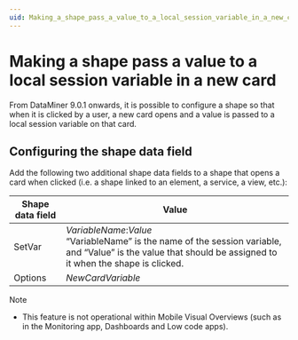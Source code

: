 ```yaml
---
uid: Making_a_shape_pass_a_value_to_a_local_session_variable_in_a_new_card
---
```


# Making a shape pass a value to a local session variable in a new card

From DataMiner 9.0.1 onwards, it is possible to configure a shape so that when it is clicked by a user, a new card opens and a value is passed to a local session variable on that card.

## Configuring the shape data field

Add the following two additional shape data fields to a shape that opens a card when clicked (i.e. a shape linked to an element, a service, a view, etc.):

| Shape data field | Value                                                                                                                                                                                                                          |
|------------------|--------------------------------------------------------------------------------------------------------------------------------------------------------------------------------------------------------------------------------|
| SetVar           | *VariableName*:*Value*<br> “VariableName” is the name of the session variable, and “Value” is the value that should be assigned to it when the shape is clicked. |
| Options          | *NewCardVariable*                                                                                                                                                                                   |


> [!NOTE]
>
> - This feature is not operational within Mobile Visual Overviews (such as in the Monitoring app, Dashboards and Low code apps).
